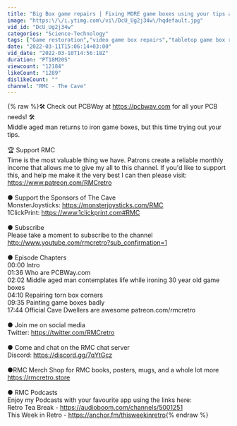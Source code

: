 ```yaml
---
title: "Big Box game repairs | Fixing MORE game boxes using your tips and tricks (some quite badly)"
image: "https:\/\/i.ytimg.com\/vi\/DcU_Ug2j34w\/hqdefault.jpg"
vid_id: "DcU_Ug2j34w"
categories: "Science-Technology"
tags: ["Game restoration","video game box repairs","tabletop game box repairs"]
date: "2022-03-11T15:06:14+03:00"
vid_date: "2022-03-10T14:56:18Z"
duration: "PT18M20S"
viewcount: "12184"
likeCount: "1289"
dislikeCount: ""
channel: "RMC - The Cave"
---
```

{% raw %}🛠 Check out PCBWay at <a rel="nofollow" target="blank" href="https://pcbway.com">https://pcbway.com</a> for all your PCB needs! 🛠 <br />Middle aged man returns to iron game boxes, but this time trying out your tips.<br /><br />🏆 Support RMC <br />Time is the most valuable thing we have.  Patrons create a reliable monthly income that allows me to give my all to this channel.  If you'd like to support this, and help me make it the very best I can then please visit:<br /><a rel="nofollow" target="blank" href="https://www.patreon.com/RMCretro">https://www.patreon.com/RMCretro</a><br /><br />● Support the Sponsors of The Cave<br /> MonsterJoysticks: <a rel="nofollow" target="blank" href="https://monsterjoysticks.com/RMC">https://monsterjoysticks.com/RMC</a><br /> 1ClickPrint: <a rel="nofollow" target="blank" href="https://www.1clickprint.com#RMC">https://www.1clickprint.com#RMC</a><br /><br />● Subscribe<br />Please take a moment to subscribe to the channel<br /><a rel="nofollow" target="blank" href="http://www.youtube.com/rmcretro?sub_confirmation=1">http://www.youtube.com/rmcretro?sub_confirmation=1</a><br /><br />● Episode Chapters<br />00:00 Intro<br />01:36 Who are PCBWay.com<br />02:02 Middle aged man contemplates life while ironing 30 year old game boxes<br />04:10 Repairing torn box corners<br />09:35 Painting game boxes badly<br />17:44 Official Cave Dwellers are awesome patreon.com/rmcretro<br /><br />● Join me on social media<br />Twitter:  <a rel="nofollow" target="blank" href="https://twitter.com/RMCretro">https://twitter.com/RMCretro</a><br /><br />● Come and chat on the RMC chat server<br />Discord: <a rel="nofollow" target="blank" href="https://discord.gg/7qYtGcz">https://discord.gg/7qYtGcz</a><br /><br />●RMC Merch Shop for RMC books, posters, mugs, and a whole lot more<br /><a rel="nofollow" target="blank" href="https://rmcretro.store">https://rmcretro.store</a><br /><br />● RMC Podcasts<br />Enjoy my Podcasts with your favourite app using the links here:<br />Retro Tea Break - <a rel="nofollow" target="blank" href="https://audioboom.com/channels/5001251">https://audioboom.com/channels/5001251</a><br />This Week in Retro - <a rel="nofollow" target="blank" href="https://anchor.fm/thisweekinretro">https://anchor.fm/thisweekinretro</a>{% endraw %}
